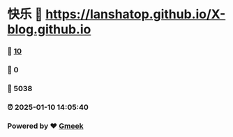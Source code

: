 # 快乐 :link: https://lanshatop.github.io/X-blog.github.io 
### :page_facing_up: [10](https://lanshatop.github.io/X-blog.github.io/tag.html) 
### :speech_balloon: 0 
### :hibiscus: 5038 
### :alarm_clock: 2025-01-10 14:05:40 
### Powered by :heart: [Gmeek](https://github.com/Meekdai/Gmeek)
